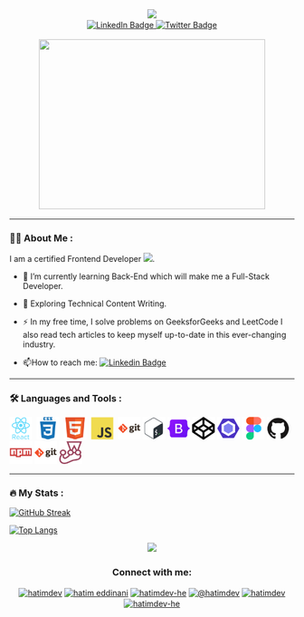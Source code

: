 <div id="header" align="center">
  <img src="https://user-images.githubusercontent.com/44582949/97300632-ed3cd700-1880-11eb-9670-766d86aa6de0.gif" width="400"/>
</div>

<div id="badges" align="center">
  <a href="https://www.linkedin.com/in/hatimdev/">
    <img src="https://img.shields.io/badge/LinkedIn-blue?style=for-the-badge&logo=linkedin&logoColor=white" alt="LinkedIn Badge"/>
  </a>
  <a href="https://twitter.com/tech_wolf404">
    <img src="https://img.shields.io/badge/Twitter-blue?style=for-the-badge&logo=twitter&logoColor=white" alt="Twitter Badge"/>
  </a>
</div>
<div id='badges' align="center">
<img src="https://komarev.com/ghpvc/?username=techwolf404&style=flat-square&color=blue" alt=""/>
</div>

<div align="center">
  <img src="https://media.giphy.com/media/fAcQ7d1Hnx2XlY6SMe/giphy.gif" width="400" height="300"/>
</div>


---

### :man_technologist: About Me :

I am a certified Frontend Developer <img src="https://media.giphy.com/media/WUlplcMpOCEmTGBtBW/giphy.gif" width="30">.

- :telescope: I’m currently learning Back-End which will make me a Full-Stack Developer.

- :seedling: Exploring Technical Content Writing.

- :zap: In my free time, I solve problems on GeeksforGeeks and LeetCode I also read tech articles to keep myself up-to-date in this ever-changing industry.

- :mailbox:How to reach me: [![Linkedin Badge](https://img.shields.io/badge/LinkedIn-blue?style=for-the-badge&logo=linkedin&logoColor=white)](https://www.linkedin.com/in/hatimdev/)

---

### :hammer_and_wrench: Languages and Tools :
<div>
  <img src="https://github.com/devicons/devicon/blob/master/icons/react/react-original-wordmark.svg" title="React" alt="React" width="40" height="40"/>&nbsp;
  <img src="https://github.com/devicons/devicon/blob/master/icons/css3/css3-plain-wordmark.svg"  title="CSS3" alt="CSS" width="40" height="40"/>&nbsp;
  <img src="https://github.com/devicons/devicon/blob/master/icons/html5/html5-original.svg" title="HTML5" alt="HTML" width="40" height="40"/>&nbsp;
  <img src="https://github.com/devicons/devicon/blob/master/icons/javascript/javascript-original.svg" title="JavaScript" alt="JavaScript" width="40" height="40"/>&nbsp;
  <img src="https://github.com/devicons/devicon/blob/master/icons/git/git-original-wordmark.svg" title="Git" **alt="Git" width="40" height="40"/>
  <img src="https://github.com/devicons/devicon/blob/master/icons/bash/bash-original.svg" title="bash" **alt="bash" width="40" height="40"/>
  <img src="https://github.com/devicons/devicon/blob/master/icons/bootstrap/bootstrap-original.svg" title="bootstrap" **alt="boot" width="40" height="40"/>
  <img src="https://github.com/devicons/devicon/blob/master/icons/codepen/codepen-plain.svg" title="Codepen" **alt="pen" width="40" height="40"/>
  <img src="https://github.com/devicons/devicon/blob/master/icons/eslint/eslint-original.svg" title="ESLINT" **alt="linter" width="40" height="40"/>
  <img src="https://github.com/devicons/devicon/blob/master/icons/figma/figma-original.svg" title="figma" **alt="figma" width="40" height="40"/>
  <img src="https://github.com/devicons/devicon/blob/master/icons/github/github-original.svg" title="Github" **alt="Git" width="40" height="40"/>
  <img src="https://github.com/devicons/devicon/blob/master/icons/npm/npm-original-wordmark.svg" title="npm" **alt="npm" width="40" height="40"/>
  <img src="https://github.com/devicons/devicon/blob/master/icons/git/git-original-wordmark.svg" title="Git" **alt="Git" width="40" height="40"/>
  <img src="https://github.com/devicons/devicon/blob/master/icons/jest/jest-plain.svg" title="jest" **alt="jest" width="40" height="40"/>
  </div>
  
  ---

### :fire: My Stats :
[![GitHub Streak](http://github-readme-streak-stats.herokuapp.com?user=techwolf404&theme=dark&background=000000)](https://git.io/streak-stats)

[![Top Langs](https://github-readme-stats.vercel.app/api/top-langs/?username=techwolf404&layout=compact&theme=vision-friendly-dark)](https://github.com/anuraghazra/github-readme-stats)


<div id="header" align="center">
  <img src="https://camo.githubusercontent.com/34695e0167248e308a0a84e2230ed9ce8b339e90fd35ce33f86bfe00c924c918/68747470733a2f2f692e70696e696d672e636f6d2f6f726967696e616c732f33652f39642f35322f33653964353262633338666132383761346366313064636638313339303736642e676966" width='600'/>
</div>

<h3 align="center">Connect with me:</h3>
<p align="center">
<a href="https://twitter.com/tech_wolf404" target="blank"><img align="center" src="https://raw.githubusercontent.com/rahuldkjain/github-profile-readme-generator/master/src/images/icons/Social/twitter.svg" alt="hatimdev" height="30" width="40" /></a>
<a href="https://linkedin.com/in/hatim eddinani" target="blank"><img align="center" src="https://raw.githubusercontent.com/rahuldkjain/github-profile-readme-generator/master/src/images/icons/Social/linked-in-alt.svg" alt="hatim eddinani" height="30" width="40" /></a>
<a href="https://stackoverflow.com/users/19525125/hatimdev-he" target="blank"><img align="center" src="https://raw.githubusercontent.com/rahuldkjain/github-profile-readme-generator/master/src/images/icons/Social/stack-overflow.svg" alt="hatimdev-he" height="30" width="40" /></a>
<a href="https://medium.com/@techwolf404" target="blank"><img align="center" src="https://raw.githubusercontent.com/rahuldkjain/github-profile-readme-generator/master/src/images/icons/Social/medium.svg" alt="@hatimdev" height="30" width="40" /></a>
<a href="https://www.hackerrank.com/hatimdev" target="blank"><img align="center" src="https://raw.githubusercontent.com/rahuldkjain/github-profile-readme-generator/master/src/images/icons/Social/hackerrank.svg" alt="hatimdev" height="30" width="40" /></a>
<a href="https://www.leetcode.com/hatimdev-he" target="blank"><img align="center" src="https://raw.githubusercontent.com/rahuldkjain/github-profile-readme-generator/master/src/images/icons/Social/leet-code.svg" alt="hatimdev-he" height="30" width="40" /></a>
</p>
